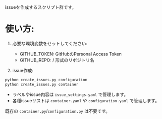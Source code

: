 issueを作成するスクリプト群です。

# 使い方:

1. 必要な環境変数をセットしてください:
   - GITHUB_TOKEN: GitHubのPersonal Access Token
   - GITHUB_REPO: <owner>/<repo> 形式のリポジトリ名

2. issue作成:

```zsh
python create_issues.py configuration
python create_issues.py container
```

- ラベルやissue内容は `issue_settings.yaml` で管理します。
- 各種issueリストは `container.yaml` や `configuration.yaml` で管理します。

既存の `container.py`/`configuration.py` は不要です。